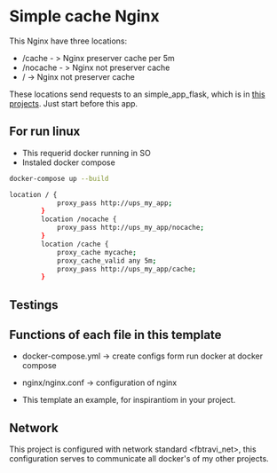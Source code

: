 # Simple cache Nginx

This Nginx have three locations:

* /cache - > Nginx preserver cache per 5m
* /nocache - > Nginx not preserver cache
* / -> Nginx not preserver cache

These locations send requests to an simple_app_flask, which is in
[this projects](https://github.com/fbtravi/docker).
Just start before this app.

## For run linux

* This requerid docker running in SO
* Instaled docker compose

```bash
docker-compose up --build
```

```bash
location / {
            proxy_pass http://ups_my_app;
        }
        location /nocache {
            proxy_pass http://ups_my_app/nocache;
        }
        location /cache {
            proxy_cache mycache;
            proxy_cache_valid any 5m;
            proxy_pass http://ups_my_app/cache;
        }
```

## Testings

## Functions of each file in this template

* docker-compose.yml -> create configs form run docker at docker compose
* nginx/nginx.conf -> configuration of nginx

* This template an example, for inspirantiom in your project.

## Network

This project is configured with network standard <fbtravi_net>, this
configuration serves to communicate all docker's of my other projects.
